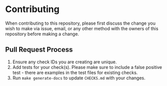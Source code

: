 # Contributing

When contributing to this repository, please first discuss the change you wish to make via issue,
email, or any other method with the owners of this repository before making a change.

## Pull Request Process

1. Ensure any check IDs you are creating are unique.
2. Add tests for your check(s). Please make sure to include a false positive test - there are examples in the test files for existing checks.
3. Run `make generate-docs` to update `CHECKS.md` with your changes.
